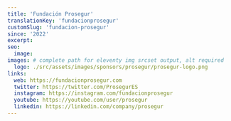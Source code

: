 ```yaml
---
title: 'Fundación Prosegur'
translationKey: 'fundacionprosegur'
customSlug: 'fundacion-prosegur'
since: '2022'
excerpt:
seo:
  image:
images: # complete path for eleventy img srcset output, alt required
  logo: ./src/assets/images/sponsors/prosegur/prosegur-logo.png
links:
  web: https://fundacionprosegur.com
  twitter: https://twitter.com/ProsegurES
  instagram: https://instagram.com/fundacionprosegur
  youtube: https://youtube.com/user/prosegur
  linkedin: https://linkedin.com/company/prosegur
---
```

